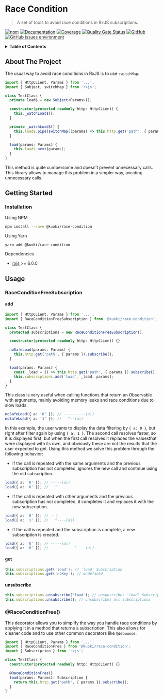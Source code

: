 # Race Condition

> A set of tools to avoid race conditions in RxJS subscriptions.

[![npm](https://img.shields.io/npm/v/@kuoki/race-condition?logo=npm&style=flat-square)](https://www.npmjs.com/package/@kuoki/race-condition)
[![Documentation](https://img.shields.io/badge/documentation-done-blue?style=flat-square)](https://ricardojbarrios.github.io/kuoki/race-condition/)
[![Coverage](https://img.shields.io/sonar/coverage/kuoki-race-condition/master?server=https%3A%2F%2Fsonarcloud.io&style=flat-square)](https://ricardojbarrios.github.io/kuoki/race-condition/coverage/)
[![Quality Gate Status](https://img.shields.io/sonar/quality_gate/kuoki-race-condition?logo=sonarcloud&server=https%3A%2F%2Fsonarcloud.io&style=flat-square)](https://sonarcloud.io/project/overview?id=kuoki-race-condition)
[![GitHub](https://img.shields.io/github/license/ricardojbarrios/kuoki?style=flat-square)](https://github.com/RicardoJBarrios/kuoki/blob/main/LICENSE.md)
[![GitHub issues environment](https://img.shields.io/github/issues/ricardojbarrios/kuoki/race-condition?logo=github&label=issues&style=flat-square)](https://github.com/RicardoJBarrios/kuoki/labels/race-condition)

<details>
  <summary><strong>Table of Contents</strong></summary>
  <ol>
    <li><a href="#about-the-project">About The Project</a></li>
    <li><a href="#getting-started">Getting Started</a></li>
    <li><a href="#usage">Usage</a></li>
  </ol>
</details>

## About The Project

The usual way to avoid race conditions in RxJS is to use `switchMap`.

```ts
import { HttpCLient, Params } from '...';
import { Subject, switchMap } from 'rxjs';

class TestClass {
  private load$ = new Subject<Params>();

  constructor(protected readonly http: HttpCLient) {
    this._watchLoad$();
  }

  private _watchLoad$() {
    this.load$.pipe(switchMap((params) => this.http.get('path', { params }))).subscribe();
  }

  load(params: Params) {
    this.load$.next(params);
  }
}
```

This method is quite cumbersome and doesn't prevent unnecessary calls. This library allows to manage this problem in a simpler way, avoiding unnecessary calls.

## Getting Started

### Installation

Using NPM

```sh
npm install --save @kuoki/race-condition
```

Using Yarn

```sh
yarn add @kuoki/race-condition
```

Dependencies

- [rxjs](https://rxjs.dev) >= 6.0.0

## Usage

### RaceConditionFreeSubscription

#### add

```ts
import { HttpCLient, Params } from '...';
import { RaceConditionFreeSubscription } from '@kuoki/race-condition';

class TestClass {
  protected subscriptions = new RaceConditionFreeSubscription();

  constructor(protected readonly http: HttpCLient) {}

  noSafeLoad(params: Params) {
    this.http.get('path', { params }).subscribe();
  }

  load(params: Params) {
    const _load = () => this.http.get('path', { params }).subscribe();
    this.subscriptions.add('load', _load, params);
  }
}
```

This class is very useful when calling functions that return an Observable with arguments, mainly avoiding memory leaks and race conditions due to slow loads.

```ts
noSafeLoad({ a: '0' }); // ----------(a|)
noSafeLoad({ a: '1' }); //   ^--(a|)
```

In this example, the user wants to display the data filtering by `{ a: 0 }`, but right after filter again by using `{ a: 1 }`. The second call resolves faster, so it is displayed first, but when the first call resolves it replaces the values ​​that were displayed with its own, and obviously these are not the results that the user expected to get. Using this method we solve this problem through the following behavior:

- If the call is repeated with the same arguments and the previous subscription has not completed, ignores the new call and continue using the old subscription.

```ts
load({ a: '0' }); // -----(a|)
load({ a: '0' }); //   ^
```

- If the call is repeated with other arguments and the previous subscription has not completed, it completes it and replaces it with the new subscription.

```ts
load({ a: '0' }); // --|
load({ a: '1' }); //   ^----(a|)
```

- If the call is repeated and the subscription is complete, a new subscription is created.

```ts
load({ a: '0' }); // -----(a|)
load({ a: '0' }); //            ^----(a|)
```

#### get

```ts
this.subscriptions.get('load'); // 'load' Subscription
this.subscriptions.get('noKey'); // undefined
```

#### unsubscribe

```ts
this.subscriptions.unsubscribe('load'); // unsubscribes 'load' Subscription
this.subscriptions.unsubscribe(); // unsubscribes all subscriptions
```

### @RaceConditionFree()

This decorator allows you to simplify the way you handle race conditions by applying it in a method that returns a subscription. This also allows for cleaner code and to use other common decorators like `@debounce`.

```ts
import { HttpCLient, Params } from '...';
import { RaceConditionFree } from '@kuoki/race-condition';
import { Subscription } from 'rxjs';

class TestClass {
  constructor(protected readonly http: HttpCLient) {}

  @RaceConditionFree()
  load(params: Params): Subscription {
    return this.http.get('path', { params }).subscribe();
  }
}
```
